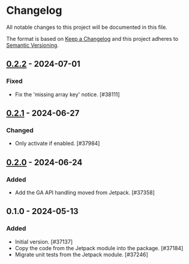 # Changelog

All notable changes to this project will be documented in this file.

The format is based on [Keep a Changelog](https://keepachangelog.com/en/1.0.0/)
and this project adheres to [Semantic Versioning](https://semver.org/spec/v2.0.0.html).

## [0.2.2] - 2024-07-01
### Fixed
- Fix the 'missing array key' notice. [#38111]

## [0.2.1] - 2024-06-27
### Changed
- Only activate if enabled. [#37984]

## [0.2.0] - 2024-06-24
### Added
- Add the GA API handling moved from Jetpack. [#37358]

## 0.1.0 - 2024-05-13
### Added
- Initial version. [#37137]
- Copy the code from the Jetpack module into the package. [#37184]
- Migrate unit tests from the Jetpack module. [#37246]

[0.2.2]: https://github.com/Automattic/jetpack-google-analytics/compare/v0.2.1...v0.2.2
[0.2.1]: https://github.com/Automattic/jetpack-google-analytics/compare/v0.2.0...v0.2.1
[0.2.0]: https://github.com/Automattic/jetpack-google-analytics/compare/v0.1.0...v0.2.0
